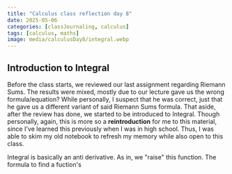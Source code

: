 ```yaml
---
title: "Calculus class reflection day 8"
date: 2025-05-06
categories: [classJournaling, calculus]
tags: [calculus, maths]
image: media/calculusDay8/integral.webp
---
```


## Introduction to Integral

Before the class starts, we reviewed our last assignment regarding Riemann Sums. The results were mixed, mostly due to our lecture gave us the wrong formula/equation? While personally, I suspect that he was correct, just that he gave us a different variant of said Riemann Sums formula. That aside, after the review has done, we started to be introduced to Integral. Though personally, again, this is more so a **reintroduction** for me to this material, since I've learned this previously when I was in high school. Thus, I was able to skim my old notebook to refresh my memory while also open to this class.

Integral is basically an anti derivative. As in, we "raise" this function. The formula to find a fuction's


